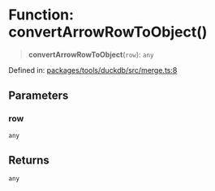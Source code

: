 # Function: convertArrowRowToObject()

> **convertArrowRowToObject**(`row`): `any`

Defined in: [packages/tools/duckdb/src/merge.ts:8](https://github.com/GeoDaCenter/openassistant/blob/0a6a7e7306d75a25dc968b3117f04cb7bd613bec/packages/tools/duckdb/src/merge.ts#L8)

## Parameters

### row

`any`

## Returns

`any`
